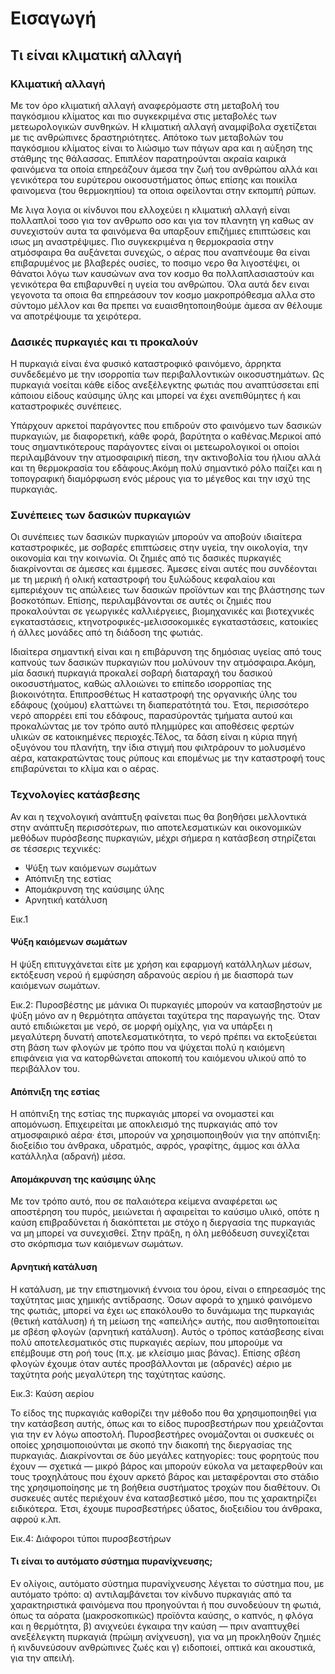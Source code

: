 # Εισαγωγή
## Τι είναι κλιματική αλλαγή
### Κλιματική αλλαγή
 Με τον όρο κλιματική αλλαγή αναφερόμαστε στη μεταβολή του παγκόσμιου κλίματος και πιο συγκεκριμένα στις μεταβολές των μετεωρολογικών συνθηκών. Η κλιματική αλλαγή αναμφίβολα σχετίζεται με τις ανθρώπινες δραστηριότητες. Απότοκο των μεταβολών του παγκόσμιου κλίματος είναι το λιώσιμο των πάγων αρα και η αύξηση της στάθμης της θάλασσας. Επιπλέον παρατηρούνται ακραία καιρικά φαινόμενα τα οποία επηρεάζουν άμεσα την ζωή του ανθρώπου αλλά και γενικότερα του ευρύτερου οικοσυστήματος όπως επίσης και ποικίλα φαινομενα (του θερμοκηπίου) τα οποια οφείλονται στην εκπομπή ρύπων.

 Με λιγα λογια οι κίνδυνοι που ελλοχεύει η κλιματική αλλαγή είναι πολλαπλοί τοσο για τον ανθρωπο οσο και για τον πλανητη γη καθως αν συνεχιστούν αυτα τα φαινόμενα θα υπαρξουν επιζήμιες επιπτώσεις και ισως μη αναστρέψιμες. Πιο συγκεκριμένα η θερμοκρασία στην ατμόσφαιρα θα αυξάνεται συνεχώς, ο αέρας που αναπνέουμε θα είναι επιβαρυμένος με βλαβερές ουσίες, το ποσιμο νερο θα λιγοστέψει, οι θάνατοι λόγω των καυσώνων ανα τον κοσμο θα πολλαπλασιαστούν και γενικότερα θα επιβαρυνθεί η υγεία του ανθρώπου. Όλα αυτά δεν ειναι γεγονοτα τα οποια θα επηρεάσουν τον κοσμο μακροπρόθεσμα αλλα στο σύντομο μέλλον και θα πρεπει να ευαισθητοποιηθούμε άμεσα αν θέλουμε να αποτρέψουμε τα χειρότερα.  


### Δασικές πυρκαγιές και τι προκαλούν
Η πυρκαγιά είναι ένα φυσικό καταστροφικό φαινόμενο, άρρηκτα συνδεδεμένο με την ισορροπία των περιβαλλοντικών οικοσυστημάτων. Ως πυρκαγιά νοείται κάθε είδος ανεξέλεγκτης φωτιάς που αναπτύσσεται επί κάποιου είδους καύσιμης ύλης και μπορεί να έχει ανεπιθύμητες ή και καταστροφικές συνέπειες.

Υπάρχουν αρκετοί παράγοντες που επιδρούν στο φαινόμενο των δασικών πυρκαγιών, με διαφορετική, κάθε φορά, βαρύτητα ο καθένας.Μερικοί από τους σημαντικότερους παράγοντες είναι οι μετεωρολογικοί οι οποίοι περιλαμβάνουν την ατμοσφαιρική πίεση, την ακτινοβολία του ήλιου αλλά και τη θερμοκρασία του εδάφους.Ακόμη πολύ σημαντικό ρόλο παίζει και η τοπογραφική διαμόρφωση ενός μέρους για το μέγεθος και την ισχύ της πυρκαγιάς.

### Συνέπειες των δασικών πυρκαγιών
Οι συνέπειες των δασικών πυρκαγιών μπορούν να αποβούν ιδιαίτερα καταστροφικές, με σοβαρές επιπτώσεις στην υγεία, την οικολογία, την οικονομία και την κοινωνία. Οι ζημιές από τις δασικές πυρκαγιές διακρίνονται σε άμεσες και έμμεσες. Άμεσες είναι αυτές που συνδέονται με τη μερική ή ολική καταστροφή του ξυλώδους κεφαλαίου και εμπεριέχουν τις απώλειες των δασικών προϊόντων και της βλάστησης των βοσκοτόπων. Επίσης, περιλαμβάνονται σε αυτές οι ζημιές που προκαλούνται σε γεωργικές καλλιέργειες, βιομηχανικές και βιοτεχνικές εγκαταστάσεις, κτηνοτροφικές-μελισσοκομικές εγκαταστάσεις, κατοικίες ή άλλες μονάδες από τη διάδοση της φωτιάς.

Ιδιαίτερα σημαντική είναι και η επιβάρυνση της δημόσιας υγείας από τους καπνούς των δασικών πυρκαγιών που μολύνουν την ατμόσφαιρα.Ακόμη, μία δασική πυρκαγιά προκαλεί σοβαρή διαταραχή του δασικού οικοσυστήματος, καθώς αλλοιώνει το επίπεδο ισορροπίας της βιοκοινότητα. Επιπροσθέτως Η καταστροφή της οργανικής ύλης του εδάφους (χούμου) ελαττώνει τη διαπερατότητά του. Έτσι, περισσότερο νερό απορρέει επί του εδάφους, παρασύροντάς τμήματα αυτού και προκαλώντας με τον τρόπο αυτό πλημμύρες και αποθέσεις φερτών υλικών σε κατοικημένες περιοχές.Τέλος, τα δάση είναι η κύρια πηγή οξυγόνου του πλανήτη, την ίδια στιγμή που φιλτράρουν το μολυσμένο αέρα, κατακρατώντας τους ρύπους και επομένως με την καταστροφή τους επιβαρύνεται το κλίμα και ο αέρας.

### Τεχνολογίες κατάσβεσης
Αν και η τεχνολογική ανάπτυξη φαίνεται πως θα βοηθήσει μελλοντικά στην ανάπτυξη περισσότερων, πιο αποτελεσματικών και οικονομικών μεθόδων πυρόσβεσης πυρκαγιών, μέχρι σήμερα η κατάσβεση στηρίζεται σε τέσσερις τεχνικές:
- Ψύξη των καιόμενων σωμάτων
- Απόπνιξη της εστίας
- Απομάκρυνση της καύσιμης ύλης
- Αρνητική κατάλυση

Εικ.1



#### Ψύξη καιόμενων σωμάτων
Η ψύξη επιτυγχάνεται είτε με χρήση και εφαρμογή κατάλληλων μέσων, εκτόξευση νερού ή εμφύσηση αδρανούς αερίου ή με διασπορά των καιόμενων σωμάτων.

Εικ.2: Πυροσβέστης με μάνικα
Οι πυρκαγιές μπορούν να κατασβηστούν με ψύξη μόνο αν η θερμότητα απάγεται ταχύτερα της παραγωγής της. Όταν αυτό επιδιώκεται με νερό, σε μορφή ομίχλης, για να υπάρξει η μεγαλύτερη δυνατή αποτελεσματικότητα, το νερό πρέπει να εκτοξεύεται στη βάση των φλογών με τρόπο που να ψύχεται πολύ η καιόμενη επιφάνεια για να κατορθώνεται αποκοπή του καιόμενου υλικού από το περιβάλλον του.

#### Απόπνιξη της εστίας
Η απόπνιξη της εστίας της πυρκαγιάς μπορεί να ονομαστεί και απομόνωση. Επιχειρείται με αποκλεισμό της πυρκαγιάς από τον ατμοσφαιρικό αέρα· έτσι, μπορούν να χρησιμοποιηθούν για την απόπνιξη: διοξείδιο του άνθρακα, υδρατμός, αφρός, γραφίτης, άμμος και άλλα κατάλληλα (αδρανή) μέσα.

#### Απομάκρυνση της καύσιμης ύλης
Με τον τρόπο αυτό, που σε παλαιότερα κείμενα αναφέρεται ως αποστέρηση του πυρός, μειώνεται ή αφαιρείται το καύσιμο υλικό, οπότε η καύση επιβραδύνεται ή διακόπτεται με στόχο η διεργασία της πυρκαγιάς να μη μπορεί να συνεχισθεί. Στην πράξη, η όλη μεθόδευση συνεχίζεται στο σκόρπισμα των καιόμενων σωμάτων.

#### Αρνητική κατάλυση
Η κατάλυση, με την επιστημονική έννοια του όρου, είναι ο επηρεασμός της ταχύτητας μιας χημικής αντίδρασης. Όσων αφορά το χημικό φαινόμενο της φωτιάς, μπορεί να έχει ως επακόλουθο το δυνάμωμα της πυρκαγιάς (θετική κατάλυση) ή τη μείωση της «απειλής» αυτής, που αισθητοποιείται με σβέση φλογών (αρνητική κατάλυση). Αυτός ο τρόπος κατάσβεσης  είναι πολύ αποτελεσματικός στις πυρκαγιές αερίων, που μπορούμε να επέμβουμε στη ροή τους (π.χ. με κλείσιμο μιας βάνας). Επίσης σβέση φλογών έχουμε όταν αυτές προσβάλλονται με (αδρανές) αέριο με ταχύτητα ροής μεγαλύτερη της ταχύτητας καύσης.


Εικ.3: Καύση αερίου

Το είδος της πυρκαγιάς καθορίζει την μέθοδο που θα χρησιμοποιηθεί για την κατάσβεση αυτής, όπως και το είδος πυροσβεστήρων που χρειάζονται για την εν λόγω αποστολή.
Πυροσβεστήρες ονομάζονται οι συσκευές οι οποίες χρησιμοποιούνται με σκοπό την διακοπή της διεργασίας της πυρκαγιάς.
Διακρίνονται σε δύο μεγάλες κατηγορίες: τους φορητούς που έχουν — σχετικά — μικρό βάρος και μπορούν εύκολα να μεταφερθούν και τους τροχηλάτους που έχουν αρκετό βάρος και μεταφέρονται στο στάδιο της χρησιμοποίησης με τη βοήθεια συστήματος τροχών που διαθέτουν.
Οι συσκευές αυτές περιέχουν ένα κατασβεστικό μέσο, που τις χαρακτηρίζει ειδικότερα. Έτσι, έχουμε πυροσβεστήρες ύδατος, διοξειδίου του άνθρακα, αφρού κ.λπ.


Εικ.4: Διάφοροι τύποι πυροσβεστήρων

#### Τι είναι το αυτόματο σύστημα πυρανίχνευσης;

Εν ολίγοις, αυτόματο σύστημα πυρανίχνευσης λέγεται το σύστημα που, με αυτόματο τρόπο: α) αντιλαμβάνεται τον κίνδυνο πυρκαγιάς από τα χαρακτηριστικά φαινόμενα που προηγούνται ή που συνοδεύουν τη φωτιά, όπως τα αόρατα (μακροσκοπικώς) προϊόντα καύσης, ο καπνός, η φλόγα και η θερμότητα, β) ανιχνεύει έγκαιρα την καύση — πριν αναπτυχθεί ανεξέλεγκτη πυρκαγιά (πρώιμη ανίχνευση), για να μη προκληθούν ζημιές ή κινδυνεύσουν ανθρώπινες ζωές και γ) ειδοποιεί, οπτικά και ακουστικά, για την απειλή.
